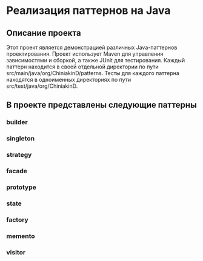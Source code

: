 # Реализация паттернов на Java

## Описание проекта

Этот проект является демонстрацией различных Java-паттернов проектирования.
Проект использует Maven для управления зависимостями и сборкой, а также JUnit для тестирования.
Каждый паттерн находится в своей отдельной директории по пути src/main/java/org/ChiniakinD/patterns.
Тесты для каждого паттерна находятся в одноименных директориях по пути  src/test/java/org/ChiniakinD.

## В проекте представлены следующие паттерны
### builder 
### singleton 
### strategy 
### facade
### prototype 
### state
### factory
### memento
### visitor
